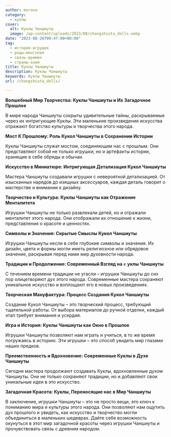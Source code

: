 ```yaml
---
author: morava
category:
  - куклы
cover:
  alt: Куклы Чаншиуты
  image: /wp-content/uploads/2023/08/changshiuta_dolls.webp
date: "2023-08-26T09:47:00+00:00"
tag:
  - история-игрушек
  - роды-монголия
  - связь-времен
  - страны-азии
title: Куклы Чаншиуты
description: Куклы Чаншиуты
keywords: Куклы Чаншиуты
url: /changshiuta_dolls/

---
```

**Волшебный Мир Творчества: Куклы Чаншиуты и Их Загадочное Прошлое**

В мире народа Чаншиуты сокрыты удивительные тайны, раскрываемые через их интригующие Куклы. Эти маленькие произведения искусства отражают богатство культуры и творчества этого народа.

**Мост К Прошлому: Роль Кукол Чаншиуты в Сохранении Истории**

Куклы Чаншиуты служат мостом, соединяющим нас с прошлым. Они представляют собой не только игрушки, но и артефакты истории, хранящие в себе обряды и обычаи.

**Искусство в Миниатюре: Интригующая Детализация Кукол Чаншиуты**

Мастера Чаншиуты создавали игрушки с невероятной детализацией. От изысканных нарядов до изящных аксессуаров, каждая деталь говорит о мастерстве и внимании к дизайну.

**Творчество и Культура: Куклы Чаншиуты как Отражение Менталитета**

Игрушки Чаншиуты не только развлекали детей, но и отражали менталитет этого народа. Они отображали их отношение к жизни, представления о красоте и ценностях.

**Символы и Значения: Скрытые Смыслы Кукол Чаншиуты**

Игрушки Чаншиуты несли в себе глубокие символы и значения. Их дизайн, цвета и формы могли иметь религиозное или обрядовое значение, раскрывая перед нами мир духовности народа.

**Традиции и Продолжение: Современный Взгляд на** к **уклы Чаншиуты**

С течением времени традиции не угасли – игрушки Чаншиуты до сих пор олицетворяют дух этого народа. Современные мастера сохраняют уникальное искусство и воплощают его в новых произведениях.

**Творческая Мануфактура: Процесс Создания Кукол Чаншиуты**

Создание Кукол Чаншиуты – это творческий процесс, требующий тщательной работы. От выбора материалов до ручной отделки, каждый этап требует внимания и усердия.

**Игра и История: Куклы Чаншиуты как Окно в Прошлое**

Игрушки Чаншиуты позволяют нам играть и учиться, в то же время погружаясь в историю. Эти игрушки – это способ увидеть мир глазами наших предков.

**Преемственность и Вдохновение: Современные Куклы в Духе Чаншиуты**

Сегодня мастера продолжают создавать Куклы, вдохновленные духом Чаншиуты. Они не только сохраняют традиции, но и добавляют свои уникальные идеи в это искусство.

**Загадочная Красота: Куклы, Переносящие нас в Мир Чаншиуты**

В заключение, игрушки Чаншиуты – это не просто вещи, это ключ к пониманию мира и культуры этого народа. Они позволяют нам ощутить дух прошлого и увидеть, как искусство и творчество могли объединиться в маленьких шедеврах. Дайте себе возможность окунуться в этот мир загадочной красоты через игрушки Чаншиуты и прочувствовать связь с древним народом.
